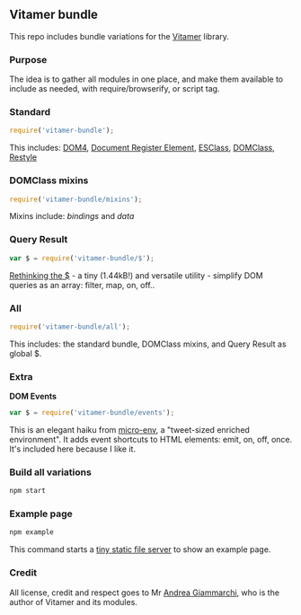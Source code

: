 ## Vitamer bundle

This repo includes bundle variations for the [Vitamer](https://github.com/WebReflection/dom-class#what-is-vitamer-js-) library.

### Purpose

The idea is to gather all modules in one place, and make them available to include as needed, with require/browserify, or script tag.

### Standard

~~~javascript
require('vitamer-bundle');
~~~

This includes: [DOM4](https://github.com/WebReflection/dom4), [Document Register Element](https://github.com/WebReflection/document-register-element), [ESClass](https://github.com/WebReflection/es-class), [DOMClass](https://github.com/WebReflection/dom-class), [Restyle](https://github.com/WebReflection/restyle)

### DOMClass mixins

~~~javascript
require('vitamer-bundle/mixins');
~~~

Mixins include: *bindings* and *data*

### Query Result

~~~javascript
var $ = require('vitamer-bundle/$');
~~~

[Rethinking the $](https://github.com/WebReflection/query-result) - a tiny (1.44kB!) and versatile utility - simplify DOM queries as an array: filter, map, on, off..

### All

~~~javascript
require('vitamer-bundle/all');
~~~

This includes: the standard bundle, DOMClass mixins, and Query Result as global $.

### Extra

**DOM Events**

~~~javascript
var $ = require('vitamer-bundle/events');
~~~

This is an elegant haiku from [micro-env](https://github.com/WebReflection/micro-env), a "tweet-sized enriched environment". It adds event shortcuts to HTML elements: emit, on, off, once. It's included here because I like it.

### Build all variations

~~~bash
npm start
~~~

### Example page

~~~bash
npm example
~~~

This command starts a [tiny static file server](https://github.com/WebReflection/tiny-cdn) to show an example page.

### Credit

All license, credit and respect goes to Mr [Andrea Giammarchi](https://github.com/WebReflection), who is the author of Vitamer and its modules.
